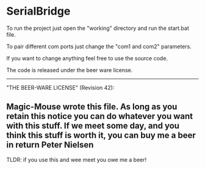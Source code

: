 # SerialBridge 

To run the project just open the "working" directory and run the start.bat file.

To pair different com ports just change the "com1 and com2" parameters.

If you want to change anything feel free to use the source code.

The code is released under the beer ware license.

 ----------------------------------------------------------------------------
 "THE BEER-WARE LICENSE" (Revision 42):
 
 Magic-Mouse wrote this file. As long as you retain this notice you
 can do whatever you want with this stuff. If we meet some day, and you think
 this stuff is worth it, you can buy me a beer in return Peter Nielsen
 ----------------------------------------------------------------------------

 
 TLDR: if you use this and wee meet you owe me a beer!